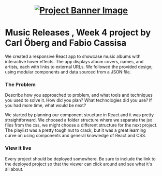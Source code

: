 <h1 align="center">
  <a href="">
    <img src="/src/assets/music-releases.svg" alt="Project Banner Image">
  </a>
</h1>

# Music Releases , Week 4 project by Carl Öberg and Fabio Cassisa

We created a responsive React app to showcase music albums with interactive hover effects. The app displays album covers, names, and artists, each with links to external URLs. We followed the provided design, using modular components and data sourced from a JSON file.

### The Problem

Describe how you approached to problem, and what tools and techniques you used to solve it. How did you plan? What technologies did you use? If you had more time, what would be next?

We started by planning our component structure in React and it was pretty straightforward. We choosed a folder structure where we separate the jsx files from the css, we might choose a different structure for the next project. The playlist was a pretty tough nut to crack, but it was a great learning curve on using components and general knowledge of React and CSS.

### View it live

Every project should be deployed somewhere. Be sure to include the link to the deployed project so that the viewer can click around and see what it's all about.
